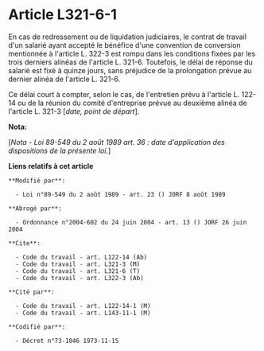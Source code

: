 # Article L321-6-1

En cas de redressement ou de liquidation judiciaires, le contrat de travail d'un salarié ayant accepté le bénéfice d'une
convention de conversion mentionnée à l'article L. 322-3 est rompu dans les conditions fixées par les trois derniers alinéas
de l'article L. 321-6. Toutefois, le délai de réponse du salarié est fixé à quinze jours, sans préjudice de la prolongation
prévue au dernier alinéa de l'article L. 321-6.

Ce délai court à compter, selon le cas, de l'entretien prévu à l'article L. 122-14 ou de la réunion du comité d'entreprise
prévue au deuxième alinéa de l'article L. 321-3 [*date, point de départ*].

**Nota:**

[*Nota - Loi 89-549 du 2 août 1989 art. 36 : date d'application des dispositions de la présente loi.*]

**Liens relatifs à cet article**

	**Modifié par**:

	  - Loi n°89-549 du 2 août 1989 - art. 23 () JORF 8 août 1989

	**Abrogé par**:

	  - Ordonnance n°2004-602 du 24 juin 2004 - art. 13 () JORF 26 juin 2004

	**Cite**:

	  - Code du travail - art. L122-14 (Ab)
	  - Code du travail - art. L321-3 (M)
	  - Code du travail - art. L321-6 (T)
	  - Code du travail - art. L322-3 (Ab)

	**Cité par**:

	  - Code du travail - art. L122-14-1 (M)
	  - Code du travail - art. L143-11-1 (M)

	**Codifié par**:

	  - Décret n°73-1046 1973-11-15

